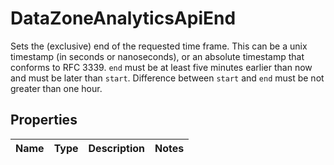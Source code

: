 

# DataZoneAnalyticsApiEnd

Sets the (exclusive) end of the requested time frame. This can be a unix timestamp (in seconds or nanoseconds), or an absolute timestamp that conforms to RFC 3339. `end` must be at least five minutes earlier than now and must be later than `start`. Difference between `start` and `end` must be not greater than one hour.

## Properties

| Name | Type | Description | Notes |
|------------ | ------------- | ------------- | -------------|



